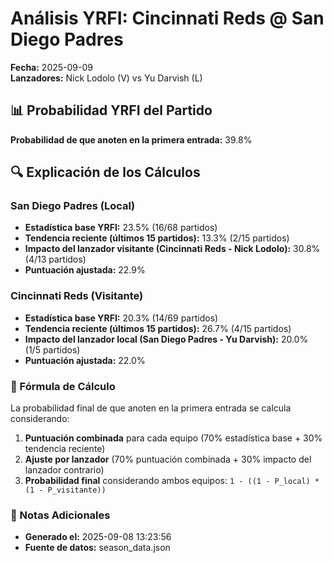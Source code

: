 # Análisis YRFI: Cincinnati Reds @ San Diego Padres

**Fecha:** 2025-09-09  
**Lanzadores:** Nick Lodolo (V) vs Yu Darvish (L)

## 📊 Probabilidad YRFI del Partido

**Probabilidad de que anoten en la primera entrada:** 39.8%

## 🔍 Explicación de los Cálculos

### San Diego Padres (Local)
- **Estadística base YRFI:** 23.5% (16/68 partidos)
- **Tendencia reciente (últimos 15 partidos):** 13.3% (2/15 partidos)
- **Impacto del lanzador visitante (Cincinnati Reds - Nick Lodolo):** 30.8% (4/13 partidos)
- **Puntuación ajustada:** 22.9%

### Cincinnati Reds (Visitante)
- **Estadística base YRFI:** 20.3% (14/69 partidos)
- **Tendencia reciente (últimos 15 partidos):** 26.7% (4/15 partidos)
- **Impacto del lanzador local (San Diego Padres - Yu Darvish):** 20.0% (1/5 partidos)
- **Puntuación ajustada:** 22.0%

### 📝 Fórmula de Cálculo

La probabilidad final de que anoten en la primera entrada se calcula considerando:
1. **Puntuación combinada** para cada equipo (70% estadística base + 30% tendencia reciente)
2. **Ajuste por lanzador** (70% puntuación combinada + 30% impacto del lanzador contrario)
3. **Probabilidad final** considerando ambos equipos: `1 - ((1 - P_local) * (1 - P_visitante))`

### 📌 Notas Adicionales

- **Generado el:** 2025-09-08 13:23:56
- **Fuente de datos:** season_data.json

